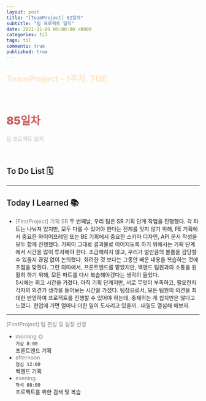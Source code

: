 ```yaml
---
layout: post
title: "[TeamProject] 02일차"
subtitle: "팀 프로젝트 일지"
date: 2021-11-09 09:00:00 +0900
categories: til
tags: til
comments: true
published: true
---
```


## <span style="color:Bisque;font-size: 22px">TeamProject - 1주차, TUE</span>

<br />

# **<span style="font-weight:900;color:indianred">85일차</span>**

**<span style="color:lightgray">팀 프로젝트 일지</span>**

<br />

## <span style="font-weight:600">To Do List</span> 🗓

---

## <span style="font-weight:600">Today I Learned</span> 📚

- <span style="color:gray">[FirstProject] 기획 SR </span>
  두 번째날, 우리 팀은 SR 기획 단계 작업을 진행했다. 각 파트는 나눠져 있지만, 모두 다룰 수 있어야 한다는 전제를 잊지 않기 위해, FE 기획에서 중요한 와이어프레임 또는 BE 기획에서 중요한 스키마 디자인, API 문서 작성을 모두 함께 진행했다. 기획이 그대로 결과물로 이어지도록 하기 위해서는 기획 단계에서 시간을 많이 투자해야 한다. 조급해하지 않고, 우리가 얼만큼의 볼륨을 감당할 수 있을지 끊임 없이 논의했다. 화려한 것 보다는 그동안 배운 내용을 복습하는 것에 초점을 맞췄다. 그런 의미에서, 프론트엔드를 맡았지만, 백엔드 팀원과의 소통을 원활히 하기 위해, 모든 파트를 다시 복습해야겠다는 생각이 들었다. <br>
  5시에는 회고 시간을 가졌다. 아직 기획 단계지만, 서로 무엇이 부족하고, 필요한지 각자의 의견가 생각을 들어보는 시간을 가졌다. 팀장으로서, 모든 팀원의 의견을 최대한 반영하여 프로젝트를 진행할 수 있어야 하는데, 중재하는 게 쉽지만은 않다고 느꼈다. 현업에 가면 얼마나 더한 일이 도사리고 있을까...내일도 열심해 해보자.

---

<span style="color:gray">[FirstProject] 팀 편성 및 팀장 선정 </span>

- <span style="color:gray">morning 🌞</span> <br>
  `기상 8:00` <br>
  프론트엔드 기획
- <span style="color:gray">afternoon</span> <br>
  `점심 12:00`<br>
  백엔드 기획
- <span style="color:gray">evening</span> <br>
  `착석 08:00`<br>
  프로젝트를 위한 검색 및 복습
